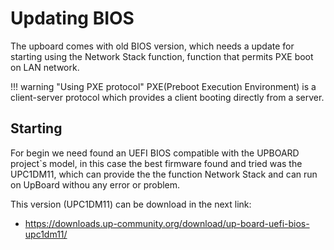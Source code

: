 # Updating BIOS

The upboard comes with old BIOS version, which needs a update for starting using the Network Stack function, function that permits PXE boot on LAN network.

!!! warning "Using PXE protocol"
    PXE(Preboot Execution Environment) is a client-server protocol which provides a client booting directly from a server.

## Starting

For begin we need found an UEFI BIOS compatible with the UPBOARD project`s model, in this case the best firmware found and tried was the UPC1DM11, which can provide the the function Network Stack and can run on UpBoard withou any error or problem.

This version (UPC1DM11) can be download in the next link:

- https://downloads.up-community.org/download/up-board-uefi-bios-upc1dm11/


